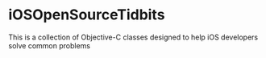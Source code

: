 iOSOpenSourceTidbits
====================

This is a collection of Objective-C classes designed to help iOS developers solve common problems
